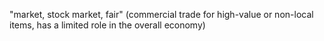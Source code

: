 ---
---

"market, stock market, fair" (commercial trade for high-value or non-local items, has a limited role in the overall economy) 
